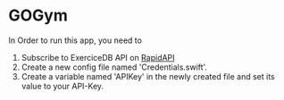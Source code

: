 # GOGym

In Order to run this app, you need to 
1. Subscribe to ExerciceDB API on [RapidAPI](https://rapidapi.com/justin-WFnsXH_t6/api/exercisedb)
2. Create a new config file named 'Credentials.swift'.
3. Create a variable named 'APIKey' in the newly created file and set its value to your API-Key.
